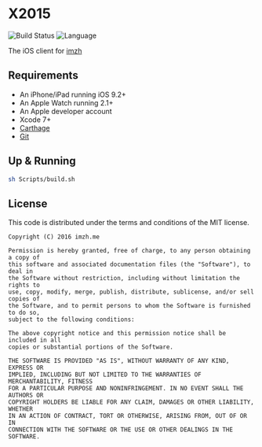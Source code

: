 # X2015

![Build Status](http://img.shields.io/travis/ZhangHang/X2015.svg?style=flat-square)
![Language](https://img.shields.io/badge/language-swift%202.2-rgb(239%2C81%2C56).svg)

The iOS client for [imzh](https://github.com/zhanghang/imzh)

## Requirements

- An iPhone/iPad running iOS 9.2+
- An Apple Watch running 2.1+
- An Apple developer account
- Xcode 7+
- [Carthage](https://github.com/carthage/carthage)
- [Git](https://git-scm.com)

## Up & Running

```bash
sh Scripts/build.sh
```

## License

This code is distributed under the terms and conditions of the MIT license.

```
Copyright (C) 2016 imzh.me

Permission is hereby granted, free of charge, to any person obtaining a copy of
this software and associated documentation files (the "Software"), to deal in
the Software without restriction, including without limitation the rights to
use, copy, modify, merge, publish, distribute, sublicense, and/or sell copies of
the Software, and to permit persons to whom the Software is furnished to do so,
subject to the following conditions:

The above copyright notice and this permission notice shall be included in all
copies or substantial portions of the Software.

THE SOFTWARE IS PROVIDED "AS IS", WITHOUT WARRANTY OF ANY KIND, EXPRESS OR
IMPLIED, INCLUDING BUT NOT LIMITED TO THE WARRANTIES OF MERCHANTABILITY, FITNESS
FOR A PARTICULAR PURPOSE AND NONINFRINGEMENT. IN NO EVENT SHALL THE AUTHORS OR
COPYRIGHT HOLDERS BE LIABLE FOR ANY CLAIM, DAMAGES OR OTHER LIABILITY, WHETHER
IN AN ACTION OF CONTRACT, TORT OR OTHERWISE, ARISING FROM, OUT OF OR IN
CONNECTION WITH THE SOFTWARE OR THE USE OR OTHER DEALINGS IN THE SOFTWARE.
```
